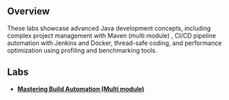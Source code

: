 ## Overview

These labs showcase advanced Java development concepts, including complex project management with Maven (multi module) , CI/CD pipeline automation with Jenkins and Docker, thread-safe coding, and performance optimization using profiling and benchmarking tools.

## Labs

- [**Mastering Build Automation (Multi module)**](./multi-module/)
